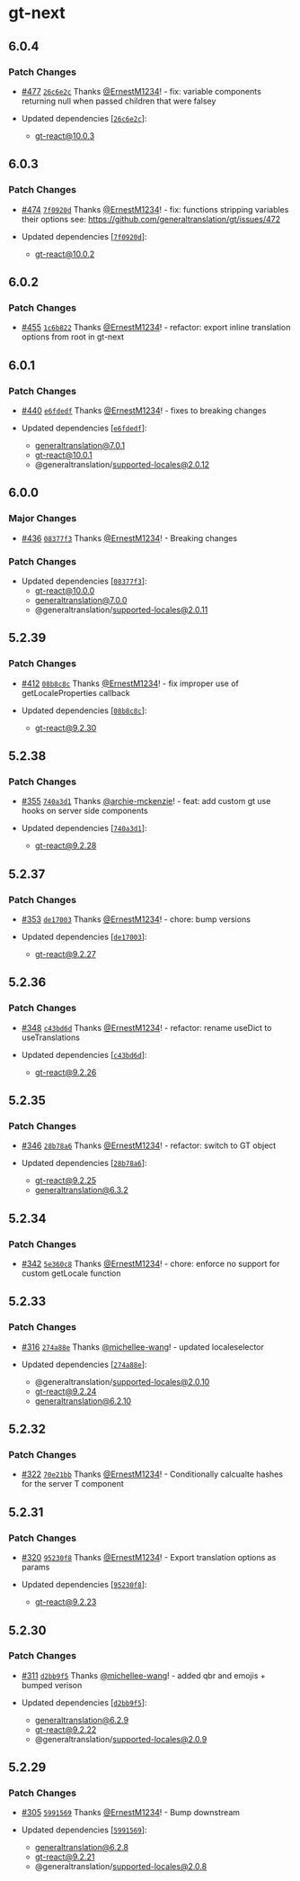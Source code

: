 # gt-next

## 6.0.4

### Patch Changes

- [#477](https://github.com/generaltranslation/gt/pull/477) [`26c6e2c`](https://github.com/generaltranslation/gt/commit/26c6e2ced7c8f8df7b1efa50a56ceb4d6e7f47bc) Thanks [@ErnestM1234](https://github.com/ErnestM1234)! - fix: variable components returning null when passed children that were falsey

- Updated dependencies [[`26c6e2c`](https://github.com/generaltranslation/gt/commit/26c6e2ced7c8f8df7b1efa50a56ceb4d6e7f47bc)]:
  - gt-react@10.0.3

## 6.0.3

### Patch Changes

- [#474](https://github.com/generaltranslation/gt/pull/474) [`7f0920d`](https://github.com/generaltranslation/gt/commit/7f0920d378dd077a4ca14910a16c3e38cfa77dae) Thanks [@ErnestM1234](https://github.com/ErnestM1234)! - fix: <T> functions stripping variables their options see: https://github.com/generaltranslation/gt/issues/472

- Updated dependencies [[`7f0920d`](https://github.com/generaltranslation/gt/commit/7f0920d378dd077a4ca14910a16c3e38cfa77dae)]:
  - gt-react@10.0.2

## 6.0.2

### Patch Changes

- [#455](https://github.com/generaltranslation/gt/pull/455) [`1c6b822`](https://github.com/generaltranslation/gt/commit/1c6b82204a341dcfdb4fa8a58dc60ca7f68fda5d) Thanks [@ErnestM1234](https://github.com/ErnestM1234)! - refactor: export inline translation options from root in gt-next

## 6.0.1

### Patch Changes

- [#440](https://github.com/generaltranslation/gt/pull/440) [`e6fdedf`](https://github.com/generaltranslation/gt/commit/e6fdedffcdfbac5d257ea35140cbb81de6aa2729) Thanks [@ErnestM1234](https://github.com/ErnestM1234)! - fixes to breaking changes

- Updated dependencies [[`e6fdedf`](https://github.com/generaltranslation/gt/commit/e6fdedffcdfbac5d257ea35140cbb81de6aa2729)]:
  - generaltranslation@7.0.1
  - gt-react@10.0.1
  - @generaltranslation/supported-locales@2.0.12

## 6.0.0

### Major Changes

- [#436](https://github.com/generaltranslation/gt/pull/436) [`08377f3`](https://github.com/generaltranslation/gt/commit/08377f3b5b3b600efb1e232a7b9361e8c85ea4ae) Thanks [@ErnestM1234](https://github.com/ErnestM1234)! - Breaking changes

### Patch Changes

- Updated dependencies [[`08377f3`](https://github.com/generaltranslation/gt/commit/08377f3b5b3b600efb1e232a7b9361e8c85ea4ae)]:
  - gt-react@10.0.0
  - generaltranslation@7.0.0
  - @generaltranslation/supported-locales@2.0.11

## 5.2.39

### Patch Changes

- [#412](https://github.com/generaltranslation/gt/pull/412) [`08b8c8c`](https://github.com/generaltranslation/gt/commit/08b8c8c8e6acd25f828633c46a8e6309369d8c03) Thanks [@ErnestM1234](https://github.com/ErnestM1234)! - fix improper use of getLocaleProperties callback

- Updated dependencies [[`08b8c8c`](https://github.com/generaltranslation/gt/commit/08b8c8c8e6acd25f828633c46a8e6309369d8c03)]:
  - gt-react@9.2.30

## 5.2.38

### Patch Changes

- [#355](https://github.com/generaltranslation/gt/pull/355) [`740a3d1`](https://github.com/generaltranslation/gt/commit/740a3d1ee565016375d05e5dbb6b7d81fe9294ec) Thanks [@archie-mckenzie](https://github.com/archie-mckenzie)! - feat: add custom gt use hooks on server side components

- Updated dependencies [[`740a3d1`](https://github.com/generaltranslation/gt/commit/740a3d1ee565016375d05e5dbb6b7d81fe9294ec)]:
  - gt-react@9.2.28

## 5.2.37

### Patch Changes

- [#353](https://github.com/generaltranslation/gt/pull/353) [`de17003`](https://github.com/generaltranslation/gt/commit/de170039e51383c8c8f3f59d5d94e93e6ccedeb9) Thanks [@ErnestM1234](https://github.com/ErnestM1234)! - chore: bump versions

- Updated dependencies [[`de17003`](https://github.com/generaltranslation/gt/commit/de170039e51383c8c8f3f59d5d94e93e6ccedeb9)]:
  - gt-react@9.2.27

## 5.2.36

### Patch Changes

- [#348](https://github.com/generaltranslation/gt/pull/348) [`c43bd6d`](https://github.com/generaltranslation/gt/commit/c43bd6df7dd106723e8dc173b6c0d65009be461e) Thanks [@ErnestM1234](https://github.com/ErnestM1234)! - refactor: rename useDict to useTranslations

- Updated dependencies [[`c43bd6d`](https://github.com/generaltranslation/gt/commit/c43bd6df7dd106723e8dc173b6c0d65009be461e)]:
  - gt-react@9.2.26

## 5.2.35

### Patch Changes

- [#346](https://github.com/generaltranslation/gt/pull/346) [`28b78a6`](https://github.com/generaltranslation/gt/commit/28b78a62de117cc8e4370cab79280495de37f28f) Thanks [@ErnestM1234](https://github.com/ErnestM1234)! - refactor: switch to GT object

- Updated dependencies [[`28b78a6`](https://github.com/generaltranslation/gt/commit/28b78a62de117cc8e4370cab79280495de37f28f)]:
  - gt-react@9.2.25
  - generaltranslation@6.3.2

## 5.2.34

### Patch Changes

- [#342](https://github.com/generaltranslation/gt/pull/342) [`5e360c8`](https://github.com/generaltranslation/gt/commit/5e360c838ff831659dc2c9da800ec8f3271afb24) Thanks [@ErnestM1234](https://github.com/ErnestM1234)! - chore: enforce no support for custom getLocale function

## 5.2.33

### Patch Changes

- [#316](https://github.com/generaltranslation/gt/pull/316) [`274a88e`](https://github.com/generaltranslation/gt/commit/274a88e2ac2e4d60360bf950f56c4ee2850804fe) Thanks [@michellee-wang](https://github.com/michellee-wang)! - updated localeselector

- Updated dependencies [[`274a88e`](https://github.com/generaltranslation/gt/commit/274a88e2ac2e4d60360bf950f56c4ee2850804fe)]:
  - @generaltranslation/supported-locales@2.0.10
  - gt-react@9.2.24
  - generaltranslation@6.2.10

## 5.2.32

### Patch Changes

- [#322](https://github.com/generaltranslation/gt/pull/322) [`70e21bb`](https://github.com/generaltranslation/gt/commit/70e21bbdc0720c1ff8db3700d341b67a7fcd146e) Thanks [@ErnestM1234](https://github.com/ErnestM1234)! - Conditionally calcualte hashes for the server T component

## 5.2.31

### Patch Changes

- [#320](https://github.com/generaltranslation/gt/pull/320) [`95230f8`](https://github.com/generaltranslation/gt/commit/95230f84855021822ca774eec8432bdfaeeba0dc) Thanks [@ErnestM1234](https://github.com/ErnestM1234)! - Export translation options as params

- Updated dependencies [[`95230f8`](https://github.com/generaltranslation/gt/commit/95230f84855021822ca774eec8432bdfaeeba0dc)]:
  - gt-react@9.2.23

## 5.2.30

### Patch Changes

- [#311](https://github.com/generaltranslation/gt/pull/311) [`d2bb9f5`](https://github.com/generaltranslation/gt/commit/d2bb9f5caa5b7366af3d3f8110a9f1586c9f58e7) Thanks [@michellee-wang](https://github.com/michellee-wang)! - added qbr and emojis + bumped verison

- Updated dependencies [[`d2bb9f5`](https://github.com/generaltranslation/gt/commit/d2bb9f5caa5b7366af3d3f8110a9f1586c9f58e7)]:
  - generaltranslation@6.2.9
  - gt-react@9.2.22
  - @generaltranslation/supported-locales@2.0.9

## 5.2.29

### Patch Changes

- [#305](https://github.com/generaltranslation/gt/pull/305) [`5991569`](https://github.com/generaltranslation/gt/commit/59915699154fa0b442c4460c7c8d586fdc8020f9) Thanks [@ErnestM1234](https://github.com/ErnestM1234)! - Bump downstream

- Updated dependencies [[`5991569`](https://github.com/generaltranslation/gt/commit/59915699154fa0b442c4460c7c8d586fdc8020f9)]:
  - generaltranslation@6.2.8
  - gt-react@9.2.21
  - @generaltranslation/supported-locales@2.0.8
